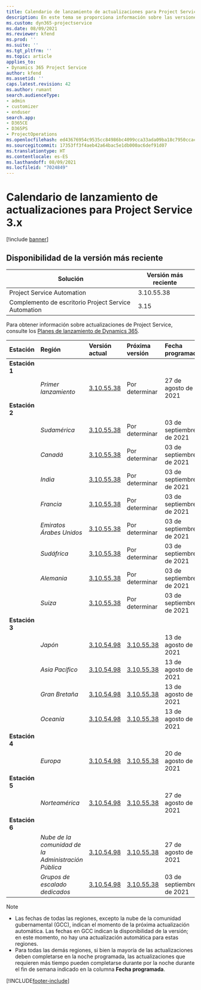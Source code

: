 ```yaml
---
title: Calendario de lanzamiento de actualizaciones para Project Service 3.x
description: En este tema se proporciona información sobre las versiones disponibles y próximas de Dynamics 365 Project Service Automation.
ms.custom: dyn365-projectservice
ms.date: 08/09/2021
ms.reviewer: kfend
ms.prod: ''
ms.suite: ''
ms.tgt_pltfrm: ''
ms.topic: article
applies_to:
- Dynamics 365 Project Service
author: kfend
ms.assetid: ''
caps.latest.revision: 42
ms.author: rumant
search.audienceType:
- admin
- customizer
- enduser
search.app:
- D365CE
- D365PS
- ProjectOperations
ms.openlocfilehash: ed43676954c9535cc84986bc4099cca33ada09ba18c7950ccacb0dec575d0636
ms.sourcegitcommit: 17353ff3f4aeb42a64bac5e1db000ac6def91d07
ms.translationtype: HT
ms.contentlocale: es-ES
ms.lasthandoff: 08/09/2021
ms.locfileid: "7024849"
---
```

# <a name="update-release-schedule-for-project-service-3x"></a>Calendario de lanzamiento de actualizaciones para Project Service 3.x

[!include [banner](../includes/psa-now-project-operations.md)]

## <a name="latest-version-availability"></a>Disponibilidad de la versión más reciente

| Solución  | Versión más reciente |
|-------|----|
| Project Service Automation    | 3.10.55.38 |
| Complemento de escritorio Project Service Automation                | 3.15          |

Para obtener información sobre actualizaciones de Project Service, consulte los [Planes de lanzamiento de Dynamics 365](/dynamics365/release-plans/). 

| Estación  | Región | Versión actual | Próxima versión |  Fecha programada
| :---   | :---   | :---   | :---   |:---   |         
|<strong>Estación 1</strong> | |  |  | |
| | <i>Primer lanzamiento</i> | [3.10.55.38](whats-new-ur-34.md) | Por determinar | 27 de agosto de 2021
|<strong>Estación 2</strong> | |  |  | |
| | <i>Sudamérica</i> | [3.10.55.38](whats-new-ur-34.md) | Por determinar | 03 de septiembre de 2021
| | <i>Canadá</i> | [3.10.55.38](whats-new-ur-34.md) | Por determinar | 03 de septiembre de 2021
| | <i>India</i> | [3.10.55.38](whats-new-ur-34.md) | Por determinar | 03 de septiembre de 2021
| | <i>Francia</i> | [3.10.55.38](whats-new-ur-34.md) | Por determinar | 03 de septiembre de 2021
| | <i>Emiratos Árabes Unidos</i> | [3.10.55.38](whats-new-ur-34.md) | Por determinar | 03 de septiembre de 2021
| | <i>Sudáfrica</i> | [3.10.55.38](whats-new-ur-34.md) | Por determinar | 03 de septiembre de 2021
| | <i>Alemania</i> | [3.10.55.38](whats-new-ur-34.md) | Por determinar | 03 de septiembre de 2021
| | <i>Suiza</i> | [3.10.55.38](whats-new-ur-34.md) | Por determinar | 03 de septiembre de 2021
|<strong>Estación 3</strong> | |  |  | |
| | <i>Japón</i> | [3.10.54.98](whats-new-ur-33.md) | [3.10.55.38](whats-new-ur-34.md) | 13 de agosto de 2021
| | <i>Asia Pacífico</i> | [3.10.54.98](whats-new-ur-33.md) | [3.10.55.38](whats-new-ur-34.md) | 13 de agosto de 2021
| | <i>Gran Bretaña</i> | [3.10.54.98](whats-new-ur-33.md) | [3.10.55.38](whats-new-ur-34.md) | 13 de agosto de 2021
| | <i>Oceanía</i> | [3.10.54.98](whats-new-ur-33.md) | [3.10.55.38](whats-new-ur-34.md) | 13 de agosto de 2021
|<strong>Estación 4</strong> | |  |  | |
| | <i>Europa</i> | [3.10.54.98](whats-new-ur-33.md) | [3.10.55.38](whats-new-ur-34.md) | 20 de agosto de 2021
|<strong>Estación 5</strong> | |  |  | |
| | <i>Norteamérica</i> | [3.10.54.98](whats-new-ur-33.md) | [3.10.55.38](whats-new-ur-34.md) | 27 de agosto de 2021
|<strong>Estación 6</strong> | |  |  | |
| | <i>Nube de la comunidad de la Administración Pública</i> | [3.10.54.98](whats-new-ur-33.md) | [3.10.55.38](whats-new-ur-34.md) | 27 de agosto de 2021
| | <i>Grupos de escalado dedicados</i> | [3.10.54.98](whats-new-ur-33.md) | [3.10.55.38](whats-new-ur-34.md) | 03 de septiembre de 2021

>[!Note]
> - Las fechas de todas las regiones, excepto la nube de la comunidad gubernamental (GCC), indican el momento de la próxima actualización automática. Las fechas en GCC indican la disponibilidad de la versión; en este momento, no hay una actualización automática para estas regiones.
> - Para todas las demás regiones, si bien la mayoría de las actualizaciones deben completarse en la noche programada, las actualizaciones que requieren más tiempo pueden completarse durante por la noche durante el fin de semana indicado en la columna **Fecha programada**.


[!INCLUDE[footer-include](../includes/footer-banner.md)]
